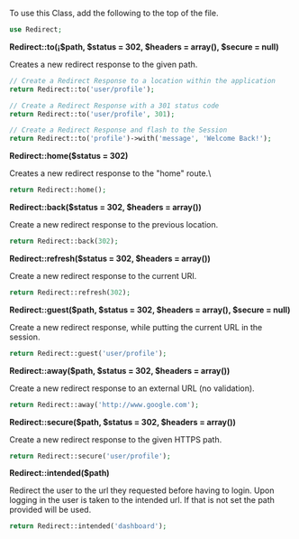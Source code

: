 To use this Class, add the following to the top of the file.

```php
use Redirect;
```

**Redirect::to(¡$path, $status = 302, $headers = array(), $secure = null)**

Creates a new redirect response to the given path.

```php
// Create a Redirect Response to a location within the application
return Redirect::to('user/profile');

// Create a Redirect Response with a 301 status code
return Redirect::to('user/profile', 301);

// Create a Redirect Response and flash to the Session
return Redirect::to('profile')->with('message', 'Welcome Back!');
```

**Redirect::home($status = 302)**

Creates a new redirect response to the "home" route.\

```php
return Redirect::home();
```

**Redirect::back($status = 302, $headers = array())**

Create a new redirect response to the previous location.

```php
return Redirect::back(302);
```

**Redirect::refresh($status = 302, $headers = array())**

Create a new redirect response to the current URI.

```php
return Redirect::refresh(302);
```

**Redirect::guest($path, $status = 302, $headers = array(), $secure = null)**

Create a new redirect response, while putting the current URL in the session.

```php
return Redirect::guest('user/profile');
```

**Redirect::away($path, $status = 302, $headers = array())**

Create a new redirect response to an external URL (no validation).

```php
return Redirect::away('http://www.google.com');
```

**Redirect::secure($path, $status = 302, $headers = array())**

Create a new redirect response to the given HTTPS path.

```php
return Redirect::secure('user/profile');
```

**Redirect::intended($path)**

Redirect the user to the url they requested before having to login. Upon logging in the user is taken to the intended url. If that is not set the path provided will be used.

```php
return Redirect::intended('dashboard');
````
